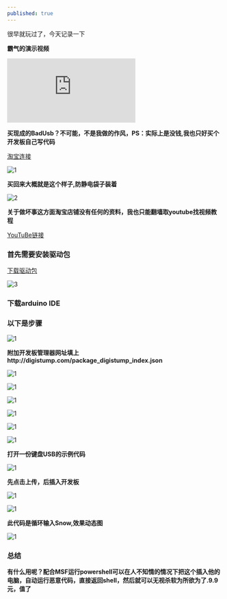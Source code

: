 ```yaml
---
published: true
---
```


很早就玩过了，今天记录一下

**霸气的演示视频**

<iframe frameborder="0" src="https://v.qq.com/txp/iframe/player.html?vid=l01425u2igw" allowFullScreen="true"></iframe>

**买现成的BadUsb？不可能，不是我做的作风，PS：实际上是没钱,我也只好买个开发板自己写代码**

[淘宝连接](https://detail.tmall.com/item.htm?id=542818207826&spm=a1z09.2.0.0.51a92e8dLWR7q5&_u=51rdovnef0e0)

![1](http://imgsrc.baidu.com/forum/pic/item/c93d70cf3bc79f3d97639740b7a1cd11728b293b.jpg)

**买回来大概就是这个样子,防静电袋子装着**

![2](http://imgsrc.baidu.com/forum/pic/item/fbedab64034f78f05389e98374310a55b3191c3b.jpg)

**关于做坏事这方面淘宝店铺没有任何的资料，我也只能翻墙取youtube找视频教程**

[YouTuBe链接](https://www.youtube.com/watch?v=fGmGBa-4cYQ)

### 首先需要安装驱动包

[下载驱动包](https://www.lanzous.com/i20y8od)

![3](http://imgsrc.baidu.com/forum/pic/item/367adab44aed2e733673f45c8a01a18b87d6fa2c.jpg)

### 下载arduino IDE

### 以下是步骤

![1](http://imgsrc.baidu.com/forum/pic/item/33fa828ba61ea8d3a30209749a0a304e251f5899.jpg)

**附加开发板管理器网址填上http://digistump.com/package_digistump_index.json**

![1](http://imgsrc.baidu.com/forum/pic/item/0ad162d9f2d3572cc21ae1ac8713632763d0c3c2.jpg)

![1](http://imgsrc.baidu.com/forum/pic/item/0cd7912397dda144b5ff11c2bfb7d0a20df486cf.jpg)

![1](http://imgsrc.baidu.com/forum/pic/item/15ce36d3d539b6003cff73c7e450352ac65cb788.jpg)

![1](http://imgsrc.baidu.com/forum/pic/item/e71190ef76c6a7eff90ad456f0faaf51f3de6695.jpg)

![1](http://imgsrc.baidu.com/forum/pic/item/0ef41bd5ad6eddc4d3cfc88b34dbb6fd52663391.jpg)

![1](http://imgsrc.baidu.com/forum/pic/item/352ac65c10385343f6ebfb519e13b07eca80889d.jpg)

**打开一份键盘USB的示例代码**

![1](http://imgsrc.baidu.com/forum/pic/item/d43f8794a4c27d1eaf8747b416d5ad6eddc43818.jpg)

**先点击上传，后插入开发板**

![1](http://imgsrc.baidu.com/forum/pic/item/b3de9c82d158ccbf3fc1ca4a14d8bc3eb1354144.jpg)

![1](http://imgsrc.baidu.com/forum/pic/item/33fa828ba61ea8d3a1060b749a0a304e251f589d.jpg)

**此代码是循环输入Snow,效果动态图**

![1](http://imgsrc.baidu.com/forum/pic/item/90529822720e0cf33e9e308b0746f21fbe09aa51.jpg)

### 总结

**有什么用呢？配合MSF运行powershell可以在人不知情的情况下把这个插入他的电脑，自动运行恶意代码，直接返回shell，然后就可以无视杀软为所欲为了.9.9元，值了**






